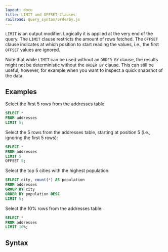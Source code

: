 ```yaml
---
layout: docu
title: LIMIT and OFFSET Clauses
railroad: query_syntax/orderby.js
---
```


`LIMIT` is an output modifier. Logically it is applied at the very end of the query. The `LIMIT` clause restricts the amount of rows fetched. The `OFFSET` clause indicates at which position to start reading the values, i.e., the first `OFFSET` values are ignored.

Note that while `LIMIT` can be used without an `ORDER BY` clause, the results might not be deterministic without the `ORDER BY` clause. This can still be useful, however, for example when you want to inspect a quick snapshot of the data.

## Examples

Select the first 5 rows from the addresses table:

```sql
SELECT *
FROM addresses
LIMIT 5;
```

Select the 5 rows from the addresses table, starting at position 5 (i.e., ignoring the first 5 rows):

```sql
SELECT *
FROM addresses
LIMIT 5
OFFSET 5;
```

Select the top 5 cities with the highest population:

```sql
SELECT city, count(*) AS population
FROM addresses
GROUP BY city
ORDER BY population DESC
LIMIT 5;
```
Select the 10% rows from the addresses table:

```sql
SELECT *
FROM addresses
LIMIT 10%;
```

## Syntax

<div id="rrdiagram"></div>
